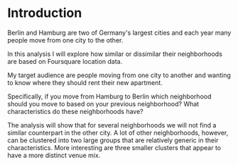 # Introduction

Berlin and Hamburg are two of Germany's largest cities and each year many people move from one city to the other.

In this analysis I will explore how similar or dissimilar their neighborhoods are based on Foursquare location data.

My target audience are people moving from one city to another and wanting to know where they should rent their new apartment.

Specifically, if you move from Hamburg to Berlin which neighborhood should you move to based on your previous neighborhood? What characteristics do these neighborhoods have?

The analysis will show that for several neighborhoods we will not find a similar counterpart in the other city. A lot of other neighborhoods, however, can be clustered into two large groups that are relatively generic in their characteristics. More interesting are three smaller clusters that appear to have a more distinct venue mix.
